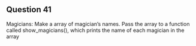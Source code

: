 ## Question 41
Magicians: Make a array of magician’s names. Pass the array to a function called show_magicians(), which prints the name of each magician in the array